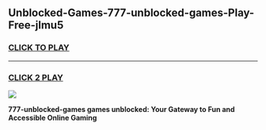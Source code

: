 
## Unblocked-Games-777-unblocked-games-Play-Free-jlmu5
<h3>
<a href="https://premium76.site?title=777-unblocked-games&ref=17A">CLICK TO PLAY</a></h3>
<hr>

<h3>
<a href="https://premium76.site?title=777-unblocked-games&ref=17A">CLICK 2 PLAY</a>
  
</h3>

<a href="https://premium76.site?title=777-unblocked-games&ref=17A"><img src="https://clearcache.store/games.png"></a>


**777-unblocked-games games unblocked: Your Gateway to Fun and Accessible Online Gaming**
